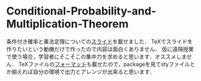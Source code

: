 # Conditional-Probability-and-Multiplication-Theorem
条件付き確率と乗法定理についての[スライド](https://github.com/ShoShohh/Conditional-Probability-and-Multiplication-Theorem/blob/main/Conditional%20Probability%20and%20Multiplication%20Theorem.pdf)を載せました．
TeXでスライドを作りたいという動機だけで作ったので内容は面白くありません．
仮に遠隔授業で使う場合，学習者にそこそこの集中力を求めると思います．オススメしません．
TeXファイルの[フォーマット](https://github.com/ShoShohh/Conditional-Probability-and-Multiplication-Theorem/blob/main/Conditional%20Probability%20and%20Multiplication%20Theorem.tex)も載せたので，packageを見てstyファイルとか揃えれば自分の環境で出力とアレンジが出来ると思います．

